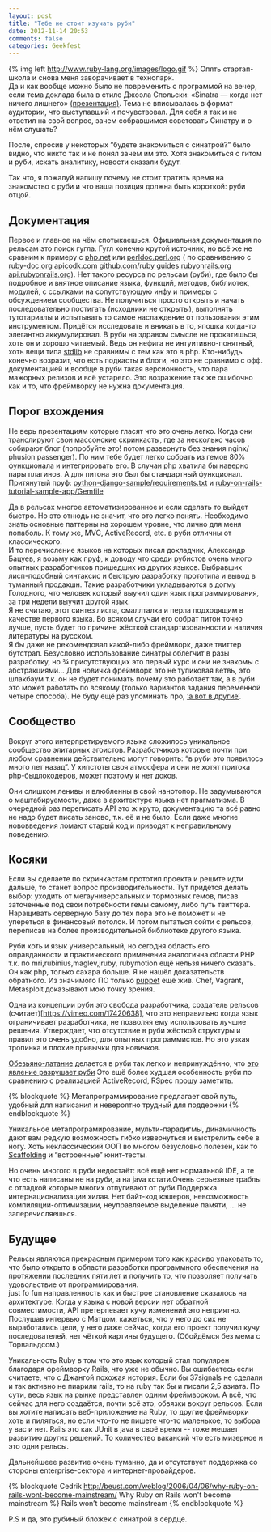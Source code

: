 ```yaml
---
layout: post
title: "Тебе не стоит изучать руби"
date: 2012-11-14 20:53
comments: false
categories: Geekfest
---
```

{% img left http://www.ruby-lang.org/images/logo.gif %}
Опять стартап-школа и снова меня заворачивает в технопарк.  
Да и как вообще можно было не повременить с программой на вечер, если тема доклада была в стиле Джоэла Спольски: «Sinatra — когда нет ничего лишнего» [(презентация)](http://batsuev.com/2012/sinatra/index.html). Тема не вписывалась в формат аудитории, что выступавший и почувствовал. Для себя я так и не ответил на свой вопрос, зачем собравшимся советовать Синатру и о нём слушать?

После, спросив у некоторых “будете знакомиться с синатрой?” было видно, что никто так и не понял зачем им это. Хотя знакомиться с гитом и руби, искать аналитику, новости сказали будут.

Так что, я пожалуй напишу почему не стоит тратить время на знакомство с руби и что ваша позиция должна быть короткой: руби отцой.

Документация
-------
Первое и главное на чём спотыкаешься. Официальная документация по рельсам это поиск гугла. Гугл конечно крутой источник, но всё же не сравним к примеру с [php.net](http://php.net/) или [perldoc.perl.org](http://perldoc.perl.org/) ( по сравнивению с  [ruby-doc.org](http://www.ruby-doc.org/) [apicodk.com](http://apidock.com/) [github.com/ruby](https://github.com/ruby/ruby/tree/trunk/doc) [guides.rubyonrails.org](http://guides.rubyonrails.org/) [api.rubyonrails.org](http://api.rubyonrails.org/)). Нет такого ресурса по рельсам (руби), где было бы подробное и внятное описание языка, функций, методов, библиотек, модулей, с ссылками на сопутствующую инфу и примеры с обсуждением сообщества. Не получиться просто открыть и начать последовательно постигать (исходники не открыты), выполнять тутотариалы и испытывать то самое наслаждение от пользования этим инструментом. Придётся исследовать и вникать в то, япошка когда-то элегантно аккумулировал. 
В руби на здравом смысле не прокатишься, хоть он и хорошо читаемый. Ведь он нефига не интуитивно-понятный, хоть вещи типа
[stdlib](http://stdlib-doc.rubyforge.org/rdoc/index.html) не сравнимы с тем как это в php. 
Кто-нибудь конечно возразит, что есть подкасты и блоги, но это не сравнимо с офф. документацией и вообще в руби такая версионность, что пара мажорных релизов и всё устарело. Это возражение так же ошибочно как и то, что фреймворку не нужна документация.

Порог вхождения
-------
Не верь презентациям которые гласят что это очень легко. Когда они транслируют свои массонские скринкасты, где за несколько часов собирают блог (попробуйте это! потом развернуть без знания nginx/ phusion passenger).  По ним тебе будет легко собрать из гемов 80% функционала и интегрировать его. В случаи php хватила бы наверно пары плагинов. А для питона это был бы стандартный функционал.		
Притянутый пруф: 
[python-django-sample/requirements.txt](https://github.com/heroku/python-django-sample/blob/master/requirements.txt) и 
[ruby-on-rails-tutorial-sample-app/Gemfile](https://github.com/bryanesmith/ruby-on-rails-tutorial-sample-app/blob/master/Gemfile)

Да в рельсах многое автоматизированное и если сделать то выйдет быстро. Но это отнюдь не значит, что это легко понять. Необходимо знать основные паттерны на хорошем уровне, что лично для меня попаболь. К тому же, MVC, ActiveRecord, etc. в руби отличны от классического.   
И то перечисление языков на которых писал докладчик, Александр Бацуев, я возьму как пруф, к доводу что среди рубистов очень много опытных разработчиков пришедших из других языков. Выбравших лисп-подобный синтаксис и быструю разработку прототипа и  вывод в туманный продакшн. Такие разработчики укладываются в догму Голодного, что человек который выучил один язык программирования, за три недели выучит другой язык.    
Я не считаю, этот синтез лиспа, смаллталка и перла подходящим в качестве первого языка. Во всяком случаи его собрат питон точно лучше, пусть будет по причине жёсткой стандартизованности и наличия литературы на русском.     
Я бы даже не рекомендовал какой-либо фреймворк, даже твиттер бутстрап. Безусловно использование синатры облегчит в разы разработку, но ¾ присутствующих это первый курс и они не знакомы с абстракциями... Для новичка фреймворк это не тупиковая ветвь, это шлакбаум т.к. он не будет понимать почему это работает так, а в руби это может работать по всякому (только вариантов задания переменной четыре способа). Не буду ещё раз упоминать про, [‘а вот в другие’](http://www.udemy.com/blog/wp-content/uploads/2012/01/PROGRAMMING-LANGUAGE-3.png).

Сообщество
-------
Вокруг этого интерпретируемого языка сложилось уникальное сообщество элитарных эгоистов. Разработчиков которые почти при любом сравнении действительно могут говорить: “в руби это появилось много лет назад”.  У хипстоты своя атмосфера и они не хотят притока php-быдлокодеров, может поэтому и нет доков.

Они слишком ленивы и влюбленны в свой нанотопор. Не задумываются о маштабируемости, даже в архитектуре языка нет прагматизма. В очередной раз переписать API это ж круто, документацию та всё равно не надо будет писать заново, т.к. её и не было. Если даже многие нововведения ломают старый код и приводят к неправильному поведению.

Косяки
-------
Если вы сделаете по скринкастам прототип проекта и решите идти дальше, то станет вопрос производительности. Тут придётся делать выбор: уходить от мегауниверсальных и тормозных гемов, писав заточенные под свои потребности гемы самому, либо путь твиттера. Наращивать серверную базу до тех пора это не поможет и не упереться в финансовый потолок. И потом пытаться сойти с рельсов, переписав на более производительной библиотеке другого языка.

Руби хоть и язык универсальный, но сегодня область его оправданности и практического применения аналогична области PHP т.к. по mri,rubinius,maglev,jruby, rubymotion ещё нельзя ничего сказать.
Он как php, только сахара больше. Я не нашёл доказательств обратного.
Из значимого ПО только [puppet](http://ru.wikipedia.org/wiki/Puppet) ещё жив. Chef, Vagrant, Metasploit доказывают мою точку зрения.
 
Одна из концепции руби это свобода разработчика, создатель рельсов (считает)[https://vimeo.com/17420638],  что это неправильно когда язык ограничивает разработчика, не позволяя ему использовать лучшие решения. Утверждает, что отсутствие в руби жёсткой структуры и правил это очень удобно, для опытных программистов. Но это узкая тропинка и плохие привычки для новичков.

[Обезьяно-латание](http://rails.vsevteme.ru/2009/02/28/samorazvitie/4-metaprogramming-patterns-19-kyu-spasenie-utopayuschih-delo-ruk-samih-utopayuschih) делается в руби так легко и непринуждённо, что [это явление разрушает руби](http://devblog.avdi.org/2008/02/23/why-monkeypatching-is-destroying-ruby/)
Это ещё более худшая особенность руби по сравнению с реализацией ActiveRecord, RSpec прошу заметить.


{% blockquote %}
Метапрограммирование предлагает свой путь, удобный для написания и невероятно трудный для поддержки
{% endblockquote %}

Уникальное метапрограмирование, мульти-парадигмы, динамичность дают вам редкую возможность гибко извернуться и выстрелить себе в ногу. Хоть неклассический ООП во многом безусловно полезен, как то  [Scaffolding](http://habrahabr.ru/post/123551/) и “встроенные” юнит-тесты. 

Но очень многого в руби недостаёт: всё ещё нет нормальной IDE, а те что есть написаны не на руби, а на java кстати.Очень серьезные траблы с отладкой которые многих отпугивают от руби.Поддержка интернационализации хилая. Нет байт-код кэшеров, невозможность компиляции-оптимизации, неуправляемое выделение памяти, … не заперечисляешься.

Будущее
-------
Рельсы являются прекрасным примером того как красиво упаковать то, что было открыто в области разработки программного обеспечения на протяжении последних пяти лет и получить то, что позволяет получать удовольствие от программирования.     
just fo fun направленность как и быстрое становление сказалось на архитектуре. Когда у языка с новой версии нет обратной совместимости, API претерпевает кучу изменений это неприятно.       
Послушав интервью с Матцом, кажеться, что у него до сих не выработались цели, у него даже сейчас, когда его проект получил кучу последователей, нет чёткой картины будущего. (Обойдёмся без мема с Торвальдсом.)

Уникальность Ruby в том что это язык который стал популярен благодаря фреймворку Rails, что уже не обычно. Вы ошибаетесь если считаете, что с Джангой похожая история. Если бы 37signals не сделали и так активно не пиарили rails, то на ruby так бы и писали 2,5 азиата. 
По сути, весь язык на рынке представлен одним фреймворком. А всё, что сейчас для него создаётся, почти всё это, обвязки вокруг рельсов. Если вы хотите написать веб-приложение на Ruby, то другие фреймворки хоть и пиляться, но если что-то не пишете что-то маленькое, то выбора у вас и нет.
Rails это как JUnit в java в своё время -- тоже мешает развитию других решений.
То количество вакансий что есть мизерное и это одни рельсы.

Дальнейшеее развитие очень туманно, да и  отсутствует поддержка со стороны enterprise-сектора и интернет-провайдеров.

{% blockquote Cedrik http://beust.com/weblog/2006/04/06/why-ruby-on-rails-wont-become-mainstream/ Why Ruby on Rails won't become mainstream %}
Rails won’t become mainstream
{% endblockquote %}


P.S и да, это рубиный бложек с синатрой в сердце.
